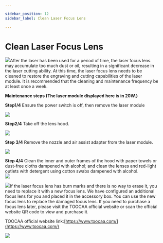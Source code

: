 ```yaml
---

sidebar_position: 12
sidebar_label: Clean Laser Focus Lens

---
```

# Clean Laser Focus Lens
![](http://wiki-toocaa.oss-cn-hongkong.aliyuncs.com/tips.png)After the laser has been used for a period of time, the laser focus lens may accumulate too much dust or oil, resulting in a significant decrease in the laser cutting ability. At this time, the laser focus lens needs to be cleaned to restore the engraving and cutting capabilities of the laser module. It is recommended that the cleaning and maintenance frequency be at least once a week.



**Maintenance steps (The laser module displayed here is in 20W.)**

**Step1/4** Ensure the power switch is off, then remove the laser module

![](http://wiki-toocaa.oss-cn-hongkong.aliyuncs.com/%E7%AA%97%E5%8F%A3%E9%95%9C%E6%B8%85%E6%B4%97/C1.png)

**Step2/4** Take off the lens hood.

![](http://wiki-toocaa.oss-cn-hongkong.aliyuncs.com/%E7%AA%97%E5%8F%A3%E9%95%9C%E6%B8%85%E6%B4%97/C2.png)

**Step 3/4** Remove the nozzle and air assist adapter from the laser module.

![](http://wiki-toocaa.oss-cn-hongkong.aliyuncs.com/%E7%AA%97%E5%8F%A3%E9%95%9C%E6%B8%85%E6%B4%97/C3.png)

**Step 4/4** Clean the inner and outer frames of the hood with paper towels or dust-free cloths 
dampened with alcohol; and clean the lenses and red-light outlets with detergent using cotton swabs dampened with alcohol.<br/>
![](http://wiki-toocaa.oss-cn-hongkong.aliyuncs.com/%E7%AA%97%E5%8F%A3%E9%95%9C%E6%B8%85%E6%B4%97/C4.png)

![](http://wiki-toocaa.oss-cn-hongkong.aliyuncs.com/tips.png)If the laser focus lens has burn marks and there is no way to erase it, you need to replace it with a new focus lens. We have configured an additional focus lens for you and placed it in the accessory box. You can use the new focus lens to replace the damaged focus lens. If you need to purchase a focus lens later, please visit the TOOCAA official website or scan the official website QR code to view and purchase it.

TOOCAA official website link:[https://www.toocaa.com/](https://www.toocaa.com/)

![](http://wiki-toocaa.oss-cn-hongkong.aliyuncs.com/%E7%AA%97%E5%8F%A3%E9%95%9C%E6%B8%85%E6%B4%97/C5.png)
